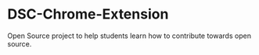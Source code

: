 # DSC-Chrome-Extension
Open Source project to help students learn how to contribute towards open source.
